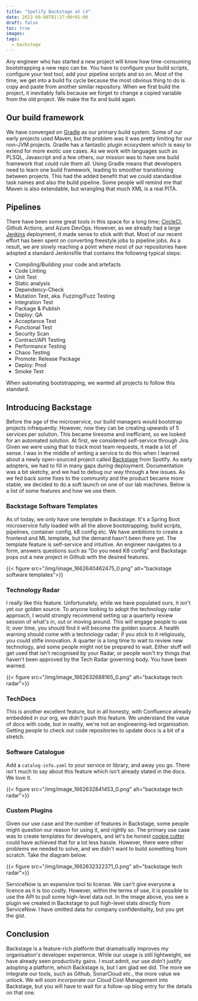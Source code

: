 ```yaml
---
title: "Spotify Backstage at LV"
date: 2022-09-08T01:27:00+01:00
draft: false
toc: true
images:
tags:
  - backstage
---
```


Any engineer who has started a new project will know how time-consuming bootstrapping a new repo can be. You have to configure your build scripts, configure your test tool, add your pipeline scripts and so on. Most of the time, we get into a build fix cycle because the most obvious thing to do is copy and paste from another similar repository. When we first build the project, it inevitably fails because we forget to change a copied variable from the old project. We make the fix and build again.

## Our build framework
We have converged on [Gradle](https://gradle.org/) as our primary build system. Some of our early projects used Maven, but the problem was it was pretty limiting for our non-JVM projects. Gradle has a fantastic plugin ecosystem which is easy to extend for more exotic use cases. As we work with languages such as PLSQL, Javascript and a few others, our mission was to have one build framework that could rule them all. Using Gradle means that developers need to learn one build framework, leading to smoother transitioning between projects. This had the added benefit that we could standardise task names and also the build pipeline. Some people will remind me that Maven is also extendable, but wrangling that much XML is a real PITA.

## Pipelines
There have been some great tools in this space for a long time; [CircleCI](https://circleci.com/), Github Actions, and Azure DevOps. However, as we already had a large [Jenkins](https://www.jenkins.io/) deployment, it made sense to stick with that. Most of our recent effort has been spent on converting freestyle jobs to pipeline jobs. As a result, we are slowly reaching a point where most of our repositories have adopted a standard Jenkinsfile that contains the following typical steps:
- Compiling/Building your code and artefacts
- Code Linting
- Unit Test
- Static analysis
- Dependency-Check
- Mutation Test, aka. Fuzzing/Fuzz Testing
- Integration Test
- Package & Publish
- Deploy: QA
- Acceptance Test
- Functional Test
- Security Scan
- Contract/API Testing
- Performance Testing
- Chaos Testing
- Promote: Release Package
- Deploy: Prod
- Smoke Test

When automating bootstrapping, we wanted all projects to follow this standard.

## Introducing Backstage
Before the age of the microservice, our build managers would bootstrap projects infrequently. However, now they can be creating upwards of 5 services per solution. This became tiresome and inefficient, so we looked for an automated solution. 
At first, we considered self-service through Jira. Given we were using that to track most team requests, it made a lot of sense. I was in the middle of writing a service to do this when I learned about a newly open-sourced project called [Backstage](https://backstage.io/) from Spotify. 
As early adopters, we had to fill in many gaps during deployment. Documentation was a bit sketchy, and we had to debug our way through a few issues. As we fed back some fixes to the community and the product became more stable, we decided to do a soft launch on one of our lab machines. 
Below is a list of some features and how we use them.

### Backstage Software Templates
As of today, we only have one template in Backstage. It's a Spring Boot microservice fully loaded with all the above bootstrapping; build scripts, pipelines, container config, k8 config etc. We have ambitions to create a frontend and ML template, but the demand hasn't been there yet.
The template feature is self-service and intuitive. An engineer navigates to a form, answers questions such as "Do you need K8 config" and Backstage pops out a new project in Github with the desired features.

{{< figure src="/img/image_1662640462475_0.png" alt="backstage software templates">}}

### Technology Radar
I really like this feature. Unfortunately, while we have populated ours, it isn't yet our golden source. To anyone looking to adopt the technology radar approach, I would strongly recommend setting up a quarterly review session of what's in, out or moving around. This will engage people to use it; over time, you should find it will become the golden source. 
A health warning should come with a technology radar; if you stick to it religiously, you could stifle innovation. A quarter is a long time to wait to review new technology, and some people might not be prepared to wait. Either stuff will get used that isn't recognised by your Radar, or people won't try things that haven't been approved by the Tech Radar governing body. You have been warned.

{{< figure src="/img/image_1662632688165_0.png" alt="backstage tech radar">}}

### TechDocs
This is another excellent feature, but in all honesty, with Confluence already embedded in our org, we didn't push this feature. We understand the value of docs with code, but in reality, we're not an engineering-led organisation. Getting people to check out code repositories to update docs is a bit of a stretch.

### Software Catalogue
Add a `catalog-info.yaml` to your service or library, and away you go. There isn't much to say about this feature which isn't already stated in the docs. We love it.

{{< figure src="/img/image_1662632841453_0.png" alt="backstage tech radar">}}

### Custom Plugins
Given our use case and the number of features in Backstage, some people might question our reason for using it, and rightly so. The primary use case was to create templates for developers, and let's be honest [cookie cutter](https://github.com/cookiecutter/cookiecutter) could have achieved that for a lot less hassle. However, there were other problems we needed to solve, and we didn't want to build something from scratch. Take the diagram below.

{{< figure src="/img/image_1662632322371_0.png" alt="backstage tech radar">}}

ServiceNow is an expensive tool to license. We can't give everyone a licence as it is too costly. However, within the terms of use, it is possible to use the API to pull some high-level data out. In the image above, you see a plugin we created in Backstage to pull high-level stats directly from ServiceNow. I have omitted data for company confidentiality, but you get the gist.

## Conclusion
Backstage is a feature-rich platform that dramatically improves my organisation's developer experience. While our usage is still lightweight, we have already seen productivity gains. I must admit, our use didn't justify adopting a platform, which Backstage is, but I am glad we did. The more we integrate our tools, such as Github, SonarCloud etc., the more value we unlock. We will soon incorporate our Cloud Cost Management into Backstage, but you will have to wait for a follow-up blog entry for the details on that one.

